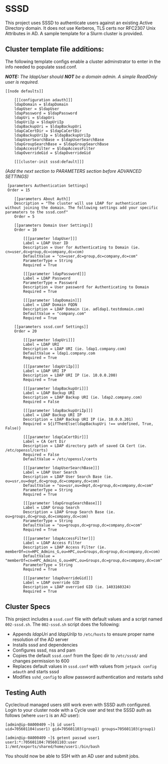 
SSSD
========

This project uses SSSD to authenticate users against an existing Active Directory domain.  It does not use Kerberos, TLS certs nor RFC2307 Unix Attributes in AD.  A sample template for a Slurm cluster is provided.


## Cluster template file additions:
The following template configs enable a cluster adminstrator to enter in the info needed to populate sssd.conf.

***NOTE:***  *The ldapUser should **NOT** be a domain admin.  A simple ReadOnly user is required.* 


    [[node defaults]]

        [[[configuration adauth]]]
        ldapDomain = $ldapDomain
        ldapUser = $ldapUser
        ldapPassword = $ldapPassword
        ldapUri = $ldapUri
        ldapUriIp = $ldapUriIp
        ldapBackupUri = $ldapBackupUri
        ldapCaCertDir = $ldapCaCertDir
        ldapBackupUriIp = $ldapBackupUriIp
        ldapUserSearchBase = $ldapUserSearchBase
        ldapGroupSearchBase = $ldapGroupSearchBase
        ldapAccessFilter = $ldapAccessFilter
        ldapOverrideGid = $ldapOverrideGid
        
        [[[cluster-init sssd:default]]] 
        
        
 *(Add the next section to PARAMETERS section before ADVANCED SETTINGS)*  
 
     [parameters Authentication Settings]
     Order = 15

        [[parameters About Auth]]
        Description = "The cluster will use LDAP for authentication without joining the domain. The following settings add your specific paramaters to the sssd.conf"
        Order = 5

        [[parameters Domain User Settings]]
        Order = 10 

            [[[parameter ldapUser]]]
            Label = LDAP User ID
            Description = User for Authenticating to Domain (ie. cn=user,dc=group,dc=company,dc=com)
            DefaultValue = "cn=user,dc=group,dc=company,dc=com"
            ParameterType = String
            Required = True

            [[[parameter ldapPassword]]]
            Label = LDAP Password
            ParameterType = Password
            Description = User password for Authenticating to Domain
            Required = True

            [[[parameter ldapDomain]]]
            Label = LDAP Domain FQDN
            Description = LDAP Domain (ie. adldap1.testdomain.com)
            DefaultValue = "company.com"
            Required = True	    

        [[parameters sssd.conf Settings]]
        Order = 20

            [[[parameter ldapUri]]]
            Label = LDAP URI
            Description = LDAP URI (ie. ldap1.company.com)
            DefaultValue = ldap1.company.com
            Required = True	 

            [[[parameter ldapUriIp]]]
            Label = LDAP URI IP
            Description = LDAP URI IP (ie. 10.0.0.200)
            Required = True	 

            [[[parameter ldapBackupUri]]]
            Label = LDAP Backup URI
            Description = LDAP Backup URI (ie. ldap2.company.com)
            Required = False	 

            [[[parameter ldapBackupUriIp]]]
            Label = LDAP Backup URI IP
            Description = LDAP Backup URI IP (ie. 10.0.0.201)
            Required = ${ifThenElse(ldapBackupUri !== undefined, True, False)}
            
            [[[parameter ldapCaCertDir]]]
            Label = CA Cert Dir
            Description = LDAP directory path of saved CA Cert (ie. /etc/openssl/certs)
            Required = False
            DefaultValue = /etc/openssl/certs

            [[[parameter ldapUserSearchBase]]]
            Label = LDAP User Search
            Description = LDAP User Search Base (ie. ou=usr,ou=dept,dc=group,dc=company,dc=com)
            DefaultValue = "ou=usr,ou=dept,dc=group,dc=company,dc=com"
            ParameterType = String
            Required = True	

            [[[parameter ldapGroupSearchBase]]]
            Label = LDAP Group Search
            Description = LDAP Group Search Base (ie. ou=groups,dc=group,dc=company,dc=com)
            ParameterType = String
            DefaultValue = "ou=groups,dc=group,dc=company,dc=com"
            Required = True

            [[[parameter ldapAccessFilter]]]
            Label = LDAP Access Filter
            Description = LDAP Access Filter (ie. memberOf=cn=HPC_Admins_G,ou=HPC,ou=Groups,dc=group,dc=company,dc=com)
            DefaultValue = "memberOf=cn=HPC_Admins_G,ou=HPC,ou=Groups,dc=group,dc=company,dc=com"
            ParameterType = String
            Required = True

            [[[parameter ldapOverrideGid]]]
            Label = LDAP override GID
            Description = LDAP overried GID (ie. 1403160324)
            Required = True
        


## Cluster Specs
This project includes a `sssd.conf` file with default values and a script named `002-sssd.sh`.  The `002-sssd.sh` script does the following:

- Appends *ldapUri* and *ldapUriIp* to `/etc/hosts` to ensure proper name resolution of the AD server
- Installs sssd and dependencies
- Configures sssd, nss and pam
- Copies the default `sssd.conf` from the Spec dir to `/etc/sssd/` and changes permission to 600
- Replaces default values in `sssd.conf` with values from `jetpack config adauth` and starts sssd
- Modifies `sshd_config` to allow password authentication and restarts sshd



## Testing Auth
Cyclecloud managed users still work even with SSSD auth configured.  Login to your cluster node with a Cycle user and test the SSSD auth as follows (where `user1` is an AD user):

    [admin@ip-0A000409 ~]$ id user1
    uid=705601104(user1) gid=705601103(group1) groups=705601103(group1)
    
    [admin@ip-0A000409 ~]$ getent passwd user1
    user1:*:705601104:705601103:user 1:/mnt/exports/shared/home/user1:/bin/bash


You should now be able to SSH with an AD user and submit jobs.
